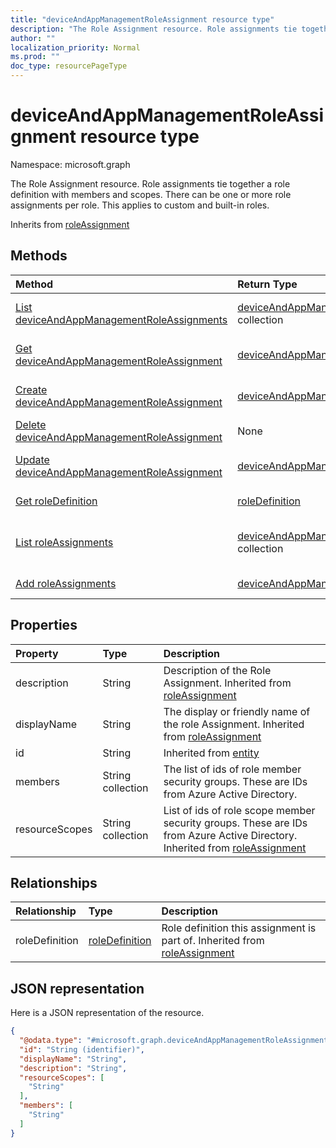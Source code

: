 ```yaml
---
title: "deviceAndAppManagementRoleAssignment resource type"
description: "The Role Assignment resource. Role assignments tie together a role definition with members and scopes. There can be one or more role assignments per role. This applies to custom and built-in roles."
author: ""
localization_priority: Normal
ms.prod: ""
doc_type: resourcePageType
---
```


# deviceAndAppManagementRoleAssignment resource type


Namespace: microsoft.graph

The Role Assignment resource. Role assignments tie together a role definition with members and scopes. There can be one or more role assignments per role. This applies to custom and built-in roles.


Inherits from [roleAssignment](../resources/roleassignment.md)

## Methods
|Method|Return Type|Description|
|:---|:---|:---|
|[List deviceAndAppManagementRoleAssignments](../api/deviceandappmanagementroleassignment-list.md)|[deviceAndAppManagementRoleAssignment](../resources/deviceandappmanagementroleassignment.md) collection|List properties and relationships of the [deviceAndAppManagementRoleAssignment](../resources/deviceandappmanagementroleassignment.md) objects.|
|[Get deviceAndAppManagementRoleAssignment](../api/deviceandappmanagementroleassignment-get.md)|[deviceAndAppManagementRoleAssignment](../resources/deviceandappmanagementroleassignment.md)|Read properties and relationships of the [deviceAndAppManagementRoleAssignment](../resources/deviceandappmanagementroleassignment.md) object.|
|[Create deviceAndAppManagementRoleAssignment](../api/deviceandappmanagementroleassignment-create.md)|[deviceAndAppManagementRoleAssignment](../resources/deviceandappmanagementroleassignment.md)|Create a new [deviceAndAppManagementRoleAssignment](../resources/deviceandappmanagementroleassignment.md) object.|
|[Delete deviceAndAppManagementRoleAssignment](../api/deviceandappmanagementroleassignment-delete.md)|None|Deletes a [deviceAndAppManagementRoleAssignment](../resources/deviceandappmanagementroleassignment.md).|
|[Update deviceAndAppManagementRoleAssignment](../api/deviceandappmanagementroleassignment-update.md)|[deviceAndAppManagementRoleAssignment](../resources/deviceandappmanagementroleassignment.md)|Update the properties of a [deviceAndAppManagementRoleAssignment](../resources/deviceandappmanagementroleassignment.md) object.|
|[Get roleDefinition](../api/roledefinition-get.md)|[roleDefinition](../resources/roledefinition.md)|Read properties and relationships of the [roleDefinition](../resources/roledefinition.md) object.|
|[List roleAssignments](../api/devicemanagement-list-roleassignments.md)|[deviceAndAppManagementRoleAssignment](../resources/deviceandappmanagementroleassignment.md) collection|Get the deviceAndAppManagementRoleAssignments from the roleAssignments navigation property.|
|[Add roleAssignments](../api/devicemanagement-post-roleassignments.md)|[deviceAndAppManagementRoleAssignment](../resources/deviceandappmanagementroleassignment.md)|Add roleAssignments by posting to the roleAssignments collection.|

## Properties
|Property|Type|Description|
|:---|:---|:---|
|description|String|Description of the Role Assignment. Inherited from [roleAssignment](../resources/roleassignment.md)|
|displayName|String|The display or friendly name of the role Assignment. Inherited from [roleAssignment](../resources/roleassignment.md)|
|id|String| Inherited from [entity](../resources/entity.md)|
|members|String collection|The list of ids of role member security groups. These are IDs from Azure Active Directory.|
|resourceScopes|String collection|List of ids of role scope member security groups.  These are IDs from Azure Active Directory. Inherited from [roleAssignment](../resources/roleassignment.md)|

## Relationships
|Relationship|Type|Description|
|:---|:---|:---|
|roleDefinition|[roleDefinition](../resources/roledefinition.md)|Role definition this assignment is part of. Inherited from [roleAssignment](../resources/roleassignment.md)|

## JSON representation
Here is a JSON representation of the resource.
<!-- {
  "blockType": "resource",
  "keyProperty": "id",
  "@odata.type": "microsoft.graph.deviceAndAppManagementRoleAssignment",
  "baseType": "microsoft.graph.roleAssignment",
  "openType": false
}
-->
``` json
{
  "@odata.type": "#microsoft.graph.deviceAndAppManagementRoleAssignment",
  "id": "String (identifier)",
  "displayName": "String",
  "description": "String",
  "resourceScopes": [
    "String"
  ],
  "members": [
    "String"
  ]
}
```

